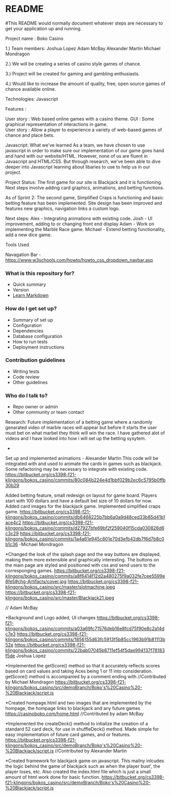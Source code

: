 # README #

#This README would normally document whatever steps are necessary to get your application up and running.

Project name : Boko Casino

1.) Team members:
		Joshua Lopez
		Adam McBay
		Alexander Martin
		Michael Mondragon

2.) We will be creating a series of casino style games of chance.

3.) Project will be created for gaming and gambling enthusiasts.

4.) Would like to increase the amount of quality, free, open source games of chance available online.


Technologies: Javascript

Features : 

User story : Web based online games with a casino theme.
GUI : Some graphical representation of interactions in game.  
User story : Allow a player to experience a variety of web-based games of chance and place bets.



Javascript: What we've learned
	As a team, we have chosen to use javascript in order to make sure our implementation of our game goes hand and hand with our website/HTML. However, none of us are fluent in Javascript and HTML/CSS. But through research, we've been able to dive deeper into Javascript learning about libaries to use to help us in our project.


Project Status:
The first game for our site is Blackjack and it is functioning.  Next steps involve adding card graphics, animations, and betting functions.

As of Sprint 2:
The second game, Simplified Craps is functioning and basic betting feature has been implemented. Site design has been improved and features new graphics, navigation links a custom logo.

Next steps: 
Alex - Integrating animations with existing code.
Josh - UI improvement, adding to or changing front end display
Adam - Work on implementing the Marble Race game.
Michael - Extend betting functionality, add a new dice game.

Tools Used

Navagation Bar - https://www.w3schools.com/howto/howto_css_dropdown_navbar.asp


### What is this repository for? ###

* Quick summary
* Version
* [Learn Markdown](https://bitbucket.org/tutorials/markdowndemo)

### How do I get set up? ###

* Summary of set up
* Configuration
* Dependencies
* Database configuration
* How to run tests
* Deployment instructions

### Contribution guidelines ###

* Writing tests
* Code review
* Other guidelines

### Who do I talk to? ###

* Repo owner or admin
* Other community or team contact

Research:
Future implementation of a betting game where a randomly genarated video of marble races will appear but before it starts the user must bet on what marbel 
they think will win the race. I have gathered alot of videos and I have looked into how i will set up the betting sysytem.

*
Set up and implemented animations - Alexander Martin
This code will be integrated with and used to animate the cards in games such as blackjack. Some refactoring
may be necessary to integrate with existing code.
https://bitbucket.org/cs3398-f21-klingons/bokos_casino/commits/80c084b224e4d1bbf029b2ec6c5795b0ffb30b29


Added betting feature, small redesign on layout for game board. Players start with 100 dollars and have a default
bet size of 10 dollars for now. Added card images for the blackjack game.  Implemented simplified craps game.
https://bitbucket.org/cs3398-f21-klingons/bokos_casino/commits/db6468225b7bb6a0a9d48ced33b85d41b1ace4c2
https://bitbucket.org/cs3398-f21-klingons/bokos_casino/commits/d27927bfe69bf2f259040f15cda030826d6c3c29
https://bitbucket.org/cs3398-f21-klingons/bokos_casino/commits/1a4a61e945c801e70d3efb42db7f6d7b8c0b1c36
-Michael Mondragon

*Changed the look of the splash page and the way buttons are displayed, making them more extensible and
graphically interesting. The buttons on the main page are styled and positioned with css and send users to
the corresponging games.
https://bitbucket.org/cs3398-f21-klingons/bokos_casino/commits/a8f6414f12d2a480275f9a032fe7cee5599e8fe5#chg-Artifacts/cover.jpg
https://bitbucket.org/cs3398-f21-klingons/bokos_casino/src/master/slotmachine.jpeg
https://bitbucket.org/cs3398-f21-klingons/bokos_casino/src/master/Blackjack21.jpeg

// Adam McBay

*Background and Logo added, UI changes
https://bitbucket.org/cs3398-f21-klingons/bokos_casino/commits/a03a69fc71576deb16e8fcd75f90e8c2a14dc7e3
https://bitbucket.org/cs3398-f21-klingons/bokos_casino/commits/1856155d63fc5913f5b85cc1963b91b81113b52e
https://bitbucket.org/cs3398-f21-klingons/bokos_casino/commits/22bab07045b8711ef54f5dae994137f78183f5de
Joshua Lopez



*Implemented the getScore() method so that it accurately reflects
 scores based on card values and taking Aces being 1 or 11 into consideration. getScore() method
 is accompanied by a comment ending with //Contributed by Michael Mondragon
https://bitbucket.org/cs3398-f21-klingons/bokos_casino/src/demoBranch/Boko's%20Casino%20-%20Blackjack/script.js
 
*Created hompage.html and two images that are implemented by the hompage, the hompage links to blackjack and any future games 
https://casinoboko.com/home.html
//Contributed by adam McBay

*Implemented the createDeck() method to intialize the creation of a standard 52 card deck, for use in shuffleDeck() method.
Made simple for easy implementation of future card games, and or features.
https://bitbucket.org/cs3398-f21-klingons/bokos_casino/src/demoBranch/Boko's%20Casino%20-%20Blackjack/script.js
//Contributed by Alexander Martin 

*Created framework for blackjack game on javascript. This mailny inlcudes the logic behind the game of blackjack such as when the player bust', the player loses, etc. Also created the index.html file which is just a small amount of html work done for basic function. 
https://bitbucket.org/cs3398-f21-klingons/bokos_casino/src/demoBranch/Boko's%20Casino%20-%20Blackjack/script.js


